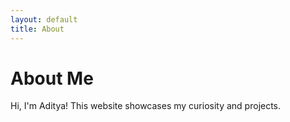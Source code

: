 ```yaml
---
layout: default
title: About
---
```

# About Me
Hi, I'm Aditya! This website showcases my curiosity and projects.
